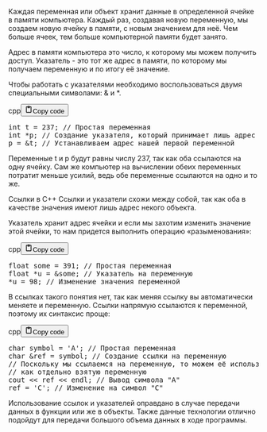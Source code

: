 <p>Каждая переменная или объект хранит данные в определенной ячейке в памяти компьютера.
Каждый раз, создавая новую переменную, мы создаем новую ячейку в памяти, с новым значением для неё.
Чем больше ячеек, тем больше компьютерной памяти будет занято.</p>
<p>Адрес в памяти компьютера это число, к которому мы можем получить доступ.
Указатель - это тот же адрес в памяти, по которому мы получаем переменную и по итогу её значение.</p>
<p>Чтобы работать с указателями необходимо воспользоваться двумя специальными символами: &amp; и *.</p>
<div class="code_element"><div class="lang_line"><text>cpp</text><button class="copy_code_button" onclick="CopyCode(this)"><svg style="width: 1.2em;height: 1.2em;" aria-hidden="true" xmlns="http://www.w3.org/2000/svg" fill="none" viewBox="0 0 24 24"><path stroke="currentColor" stroke-linecap="round" stroke-linejoin="round" stroke-width="2" d="M15 4h3a1 1 0 0 1 1 1v15a1 1 0 0 1-1 1H6a1 1 0 0 1-1-1V5a1 1 0 0 1 1-1h3m0 3h6m-5-4v4h4V3h-4Z"/></svg><text class="unselectable">Copy code</text></button></div><div class="code language-cpp"><div class="highlight"><pre><span></span><span class="kt">int</span><span class="w"> </span><span class="n">t</span><span class="w"> </span><span class="o">=</span><span class="w"> </span><span class="mi">237</span><span class="p">;</span><span class="w"> </span><span class="c1">// Простая переменная</span>
<span class="kt">int</span><span class="w"> </span><span class="o">*</span><span class="n">p</span><span class="p">;</span><span class="w"> </span><span class="c1">// Создание указателя, который принимает лишь адрес другой переменной</span>
<span class="n">p</span><span class="w"> </span><span class="o">=</span><span class="w"> </span><span class="o">&amp;</span><span class="n">t</span><span class="p">;</span><span class="w"> </span><span class="c1">// Устанавливаем адрес нашей первой переменной</span>
</pre></div></div></div>

<p>Переменные t и p будут равны числу 237, так как оба ссылаются на одну ячейку.
Сам же компьютер на вычислении обеих переменных потратит меньше усилий, ведь обе переменные ссылаются на одно и то же.</p>
<p>Ссылки в C++
Ссылки и указатели схожи между собой, так как оба в качестве значения имеют лишь адрес некого объекта.</p>
<p>Указатель хранит адрес ячейки и если мы захотим изменить значение этой ячейки, то нам придется выполнить операцию «разыменования»:</p>
<div class="code_element"><div class="lang_line"><text>cpp</text><button class="copy_code_button" onclick="CopyCode(this)"><svg style="width: 1.2em;height: 1.2em;" aria-hidden="true" xmlns="http://www.w3.org/2000/svg" fill="none" viewBox="0 0 24 24"><path stroke="currentColor" stroke-linecap="round" stroke-linejoin="round" stroke-width="2" d="M15 4h3a1 1 0 0 1 1 1v15a1 1 0 0 1-1 1H6a1 1 0 0 1-1-1V5a1 1 0 0 1 1-1h3m0 3h6m-5-4v4h4V3h-4Z"/></svg><text class="unselectable">Copy code</text></button></div><div class="code language-cpp"><div class="highlight"><pre><span></span><span class="kt">float</span><span class="w"> </span><span class="n">some</span><span class="w"> </span><span class="o">=</span><span class="w"> </span><span class="mi">391</span><span class="p">;</span><span class="w"> </span><span class="c1">// Простая переменная</span>
<span class="kt">float</span><span class="w"> </span><span class="o">*</span><span class="n">u</span><span class="w"> </span><span class="o">=</span><span class="w"> </span><span class="o">&amp;</span><span class="n">some</span><span class="p">;</span><span class="w"> </span><span class="c1">// Указатель на переменную</span>
<span class="o">*</span><span class="n">u</span><span class="w"> </span><span class="o">=</span><span class="w"> </span><span class="mi">98</span><span class="p">;</span><span class="w"> </span><span class="c1">// Изменение значения переменной</span>
</pre></div></div></div>

<p>В ссылках такого понятия нет, так как меняя ссылку вы автоматически меняете и переменную.
Ссылки напрямую ссылаются к переменной, поэтому их синтаксис проще:</p>
<div class="code_element"><div class="lang_line"><text>cpp</text><button class="copy_code_button" onclick="CopyCode(this)"><svg style="width: 1.2em;height: 1.2em;" aria-hidden="true" xmlns="http://www.w3.org/2000/svg" fill="none" viewBox="0 0 24 24"><path stroke="currentColor" stroke-linecap="round" stroke-linejoin="round" stroke-width="2" d="M15 4h3a1 1 0 0 1 1 1v15a1 1 0 0 1-1 1H6a1 1 0 0 1-1-1V5a1 1 0 0 1 1-1h3m0 3h6m-5-4v4h4V3h-4Z"/></svg><text class="unselectable">Copy code</text></button></div><div class="code language-cpp"><div class="highlight"><pre><span></span><span class="kt">char</span><span class="w"> </span><span class="n">symbol</span><span class="w"> </span><span class="o">=</span><span class="w"> </span><span class="sc">&#39;A&#39;</span><span class="p">;</span><span class="w"> </span><span class="c1">// Простая переменная</span>
<span class="kt">char</span><span class="w"> </span><span class="o">&amp;</span><span class="n">ref</span><span class="w"> </span><span class="o">=</span><span class="w"> </span><span class="n">symbol</span><span class="p">;</span><span class="w"> </span><span class="c1">// Создание ссылки на переменную</span>
<span class="c1">// Поскольку мы ссылаемся на переменную, то можем её использовать</span>
<span class="c1">// как отдельно взятую переменную</span>
<span class="n">cout</span><span class="w"> </span><span class="o">&lt;&lt;</span><span class="w"> </span><span class="n">ref</span><span class="w"> </span><span class="o">&lt;&lt;</span><span class="w"> </span><span class="n">endl</span><span class="p">;</span><span class="w"> </span><span class="c1">// Вывод символа &quot;А&quot;</span>
<span class="n">ref</span><span class="w"> </span><span class="o">=</span><span class="w"> </span><span class="sc">&#39;C&#39;</span><span class="p">;</span><span class="w"> </span><span class="c1">// Изменение на символ &quot;C&quot;</span>
</pre></div></div></div>

<p>Использование ссылок и указателей оправдано в случае передачи данных в функции или же в объекты.
Также данные технологии отлично подойдут для передачи большого объема данных в ходе программы.</p>